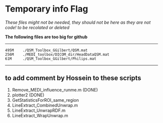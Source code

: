 # Temporary info Flag

*These files might not be needed, they should not be here as they are not code! to be recolated or deleted*

**The following files are too big for github**

---
    495M    ./QSM_Toolbox_GGilbert/QSM.mat
    256M    ./MEDI_toolbox/DICOM_dir/HeadDataQSM.mat
    61M     ./QSM_Toolbox_GGilbert/Philips.mat
---
    
## to add comment by Hossein to these scripts

1. Remove_MEDI_influence_runme.m (DONE)
2. plotter2 (DONE)
3. GetStatisticsForROI_same_region
4. LineExtract_CombinedUnwrap.m  
5. LineExtract_UnwrapRDF.m  
6. LineExtract_WrapUnwrap.m